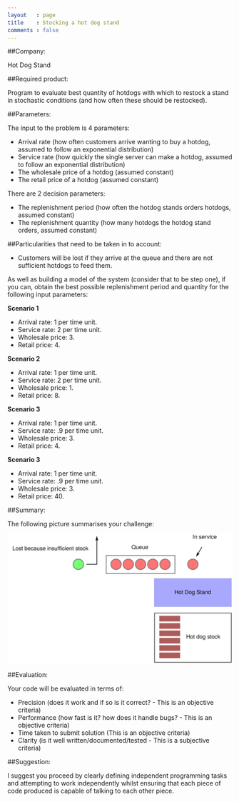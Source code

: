 ```yaml
---
layout   : page
title    : Stocking a hot dog stand
comments : false
---
```


##Company:

Hot Dog Stand

##Required product:

Program to evaluate best quantity of hotdogs with which to restock a stand in stochastic conditions (and how often these should be restocked).

##Parameters:

The input to the problem is 4 parameters:

- Arrival rate (how often customers arrive wanting to buy a hotdog, assumed to follow an exponential distribution)
- Service rate (how quickly the single server can make a hotdog, assumed to follow an exponential distribution)
- The wholesale price of a hotdog (assumed constant)
- The retail price of a hotdog (assumed constant)

There are 2 decision parameters:

- The replenishment period (how often the hotdog stands orders hotdogs, assumed constant)
- The replenishment quantity (how many hotdogs the hotdog stand orders, assumed constant)

##Particularities that need to be taken in to account:

- Customers will be lost if they arrive at the queue and there are not sufficient hotdogs to feed them.

As well as building a model of the system (consider that to be step one), if you can, obtain the best possible replenishment period and quantity for the following input parameters:

**Scenario 1**

- Arrival rate: 1 per time unit.
- Service rate: 2 per time unit.
- Wholesale price: 3.
- Retail price: 4.

**Scenario 2**

- Arrival rate: 1 per time unit.
- Service rate: 2 per time unit.
- Wholesale price: 1.
- Retail price: 8.

**Scenario 3**

- Arrival rate: 1 per time unit.
- Service rate: .9 per time unit.
- Wholesale price: 3.
- Retail price: 4.

**Scenario 3**

- Arrival rate: 1 per time unit.
- Service rate: .9 per time unit.
- Wholesale price: 3.
- Retail price: 40.

##Summary:

The following picture summarises your challenge:

![](hot_dog_stand.svg)

##Evaluation:

Your code will be evaluated in terms of:

- Precision (does it work and if so is it correct? - This is an objective criteria)
- Performance (how fast is it? how does it handle bugs? - This is an objective criteria)
- Time taken to submit solution (This is an objective criteria)
- Clarity (is it well written/documented/tested  - This is a subjective criteria)

##Suggestion:

I suggest you proceed by clearly defining independent programming tasks and attempting to work independently whilst ensuring that each piece of code produced is capable of talking to each other piece.
